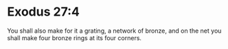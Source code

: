 # Exodus 27:4

You shall also make for it a grating, a network of bronze, and on the net you shall make four bronze rings at its four corners.
